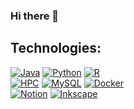 ### Hi there 👋

## Technologies:
[![Java](https://img.shields.io/badge/Java-007396?style=for-the-badge&logo=java&logoColor=white&labelColor=101010)]()
[![Python](https://img.shields.io/badge/Python-yellow?style=for-the-badge&logo=python&logoColor=white&labelColor=101010)]()
[![R](https://img.shields.io/badge/R-229954?style=for-the-badge&logo=R&logoColor=white&labelColor=101010)]()
</br>
[![HPC](https://img.shields.io/badge/HPC-9B59B6?style=for-the-badge&logo=HPC&logoColor=white&labelColor=101010)]()
[![MySQL](https://img.shields.io/badge/MySQL-4479A1?style=for-the-badge&logo=mysql&logoColor=white&labelColor=101010)]()
[![Docker](https://img.shields.io/badge/Docker-3498DB?style=for-the-badge&logo=Docker&logoColor=white&labelColor=101010)]()
</br>
[![Notion](https://img.shields.io/badge/Notion-979A9A?style=for-the-badge&logo=Notion&logoColor=white&labelColor=101010)]()
[![Inkscape](https://img.shields.io/badge/Inkscape-5D6D7E?style=for-the-badge&logo=Inkscape&logoColor=white&labelColor=101010)]()
<!--
**LuisFuentes05/LuisFuentes05** is a ✨ _special_ ✨ repository because its `README.md` (this file) appears on your GitHub profile.

Here are some ideas to get you started:

- 🔭 I’m currently working on ...
- 🌱 I’m currently learning ...
- 👯 I’m looking to collaborate on ...
- 🤔 I’m looking for help with ...
- 💬 Ask me about ...
- 📫 How to reach me: ...
- 😄 Pronouns: ...
- ⚡ Fun fact: ...
-->

